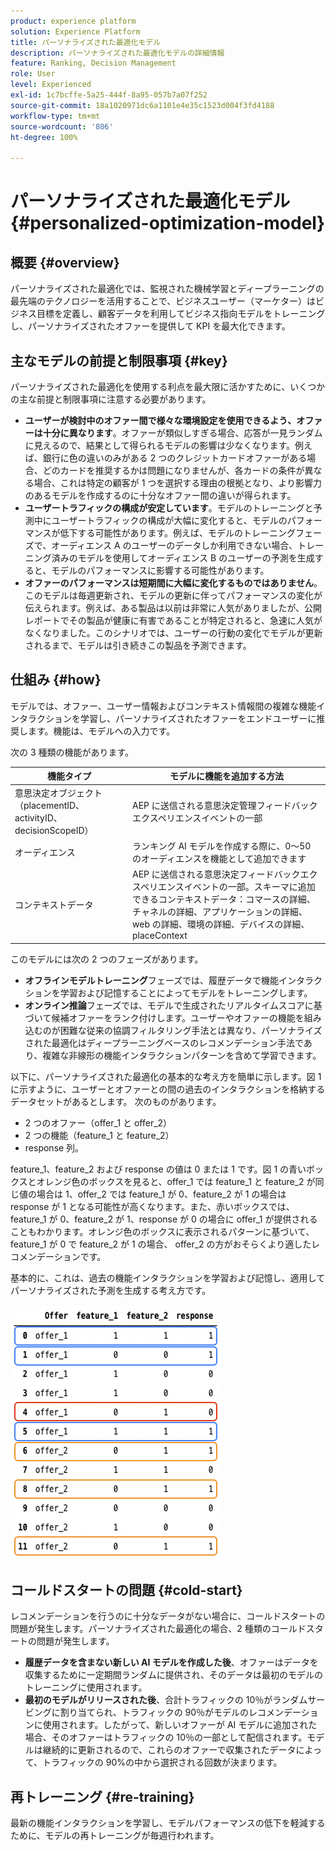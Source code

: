 ```yaml
---
product: experience platform
solution: Experience Platform
title: パーソナライズされた最適化モデル
description: パーソナライズされた最適化モデルの詳細情報
feature: Ranking, Decision Management
role: User
level: Experienced
exl-id: 1c7bcffe-5a25-444f-8a95-057b7a07f252
source-git-commit: 18a1020971dc6a1101e4e35c1523d004f3fd4188
workflow-type: tm+mt
source-wordcount: '806'
ht-degree: 100%

---
```


# パーソナライズされた最適化モデル {#personalized-optimization-model}

## 概要 {#overview}

パーソナライズされた最適化では、監視された機械学習とディープラーニングの最先端のテクノロジーを活用することで、ビジネスユーザー（マーケター）はビジネス目標を定義し、顧客データを利用してビジネス指向モデルをトレーニングし、パーソナライズされたオファーを提供して KPI を最大化できます。

<!--![](../../rn/assets/do-not-localize/ai-ranking.gif)-->

## 主なモデルの前提と制限事項 {#key}

パーソナライズされた最適化を使用する利点を最大限に活かすために、いくつかの主な前提と制限事項に注意する必要があります。

* **ユーザーが検討中のオファー間で様々な環境設定を使用できるよう、オファーは十分に異なります**。オファーが類似しすぎる場合、応答が一見ランダムに見えるので、結果として得られるモデルの影響は少なくなります。例えば、銀行に色の違いのみがある 2 つのクレジットカードオファーがある場合、どのカードを推奨するかは問題になりませんが、各カードの条件が異なる場合、これは特定の顧客が 1 つを選択する理由の根拠となり、より影響力のあるモデルを作成するのに十分なオファー間の違いが得られます。
* **ユーザートラフィックの構成が安定しています**。モデルのトレーニングと予測中にユーザートラフィックの構成が大幅に変化すると、モデルのパフォーマンスが低下する可能性があります。例えば、モデルのトレーニングフェーズで、オーディエンス A のユーザーのデータしか利用できない場合、トレーニング済みのモデルを使用してオーディエンス B のユーザーの予測を生成すると、モデルのパフォーマンスに影響する可能性があります。
* **オファーのパフォーマンスは短期間に大幅に変化するものではありません**。このモデルは毎週更新され、モデルの更新に伴ってパフォーマンスの変化が伝えられます。例えば、ある製品は以前は非常に人気がありましたが、公開レポートでその製品が健康に有害であることが特定されると、急速に人気がなくなりました。このシナリオでは、ユーザーの行動の変化でモデルが更新されるまで、モデルは引き続きこの製品を予測できます。

## 仕組み {#how}

モデルでは、オファー、ユーザー情報およびコンテキスト情報間の複雑な機能インタラクションを学習し、パーソナライズされたオファーをエンドユーザーに推奨します。機能は、モデルへの入力です。

次の 3 種類の機能があります。

| 機能タイプ | モデルに機能を追加する方法 |
|--------------|----------------------------|
| 意思決定オブジェクト（placementID、activityID、decisionScopeID） | AEP に送信される意思決定管理フィードバックエクスペリエンスイベントの一部 |
| オーディエンス | ランキング AI モデルを作成する際に、0～50 のオーディエンスを機能として追加できます |
| コンテキストデータ | AEP に送信される意思決定フィードバックエクスペリエンスイベントの一部。スキーマに追加できるコンテキストデータ：コマースの詳細、チャネルの詳細、アプリケーションの詳細、web の詳細、環境の詳細、デバイスの詳細、placeContext |

このモデルには次の 2 つのフェーズがあります。

* **オフラインモデルトレーニング**&#x200B;フェーズでは、履歴データで機能インタラクションを学習および記憶することによってモデルをトレーニングします。
* **オンライン推論**&#x200B;フェーズでは、モデルで生成されたリアルタイムスコアに基づいて候補オファーをランク付けします。ユーザーやオファーの機能を組み込むのが困難な従来の協調フィルタリング手法とは異なり、パーソナライズされた最適化はディープラーニングベースのレコメンデーション手法であり、複雑な非線形の機能インタラクションパターンを含めて学習できます。

以下に、パーソナライズされた最適化の基本的な考え方を簡単に示します。図 1 に示すように、ユーザーとオファーとの間の過去のインタラクションを格納するデータセットがあるとします。 次のものがあります。

* 2 つのオファー（offer_1 と offer_2）
* 2 つの機能（feature_1 と feature_2）
* response 列。

feature_1、feature_2 および response の値は 0 または 1 です。図 1 の青いボックスとオレンジ色のボックスを見ると、offer_1 では feature_1 と feature_2 が同じ値の場合は 1、offer_2 では feature_1 が 0、feature_2 が 1 の場合は response が 1 となる可能性が高くなります。また、赤いボックスでは、feature_1 が 0、feature_2 が 1、response が 0 の場合に offer_1 が提供されることもわかります。オレンジ色のボックスに表示されるパターンに基づいて、 feature_1 が 0 で feature_2 が 1 の場合、 offer_2 の方がおそらくより適したレコメンデーションです。

基本的に、これは、過去の機能インタラクションを学習および記憶し、適用してパーソナライズされた予測を生成する考え方です。

![](../assets/perso-ranking-schema.png)

## コールドスタートの問題 {#cold-start}

レコメンデーションを行うのに十分なデータがない場合に、コールドスタートの問題が発生します。パーソナライズされた最適化の場合、2 種類のコールドスタートの問題が発生します。

* **履歴データを含まない新しい AI モデルを作成した後**、オファーはデータを収集するために一定期間ランダムに提供され、そのデータは最初のモデルのトレーニングに使用されます。
* **最初のモデルがリリースされた後**、合計トラフィックの 10％がランダムサービングに割り当てられ、トラフィックの 90％がモデルのレコメンデーションに使用されます。したがって、新しいオファーが AI モデルに追加された場合、そのオファーはトラフィックの 10％の一部として配信されます。モデルは継続的に更新されるので、これらのオファーで収集されたデータによって、トラフィックの 90%の中から選択される回数が決まります。

## 再トレーニング {#re-training}

最新の機能インタラクションを学習し、モデルパフォーマンスの低下を軽減するために、モデルの再トレーニングが毎週行われます。
